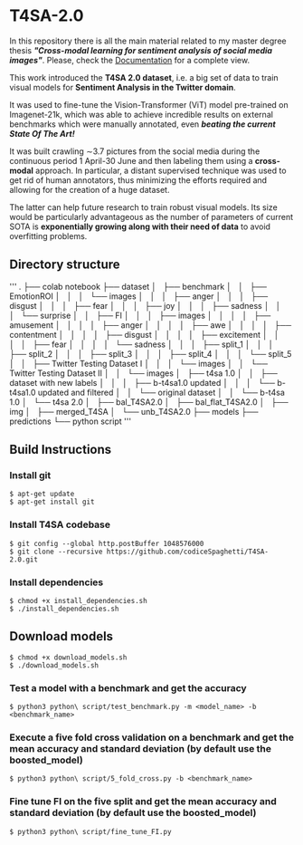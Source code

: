 # T4SA-2.0

In this repository there is all the main material related to my master degree thesis ***"Cross-modal learning for sentiment analysis of social media images"***.
Please, check the [Documentation](Documentation.pdf) for a complete view. 

This work introduced the **T4SA 2.0 dataset**, i.e. a big set of data to train visual models for **Sentiment Analysis in the Twitter domain**.

It was used to fine-tune the Vision-Transformer (ViT) model pre-trained on Imagenet-21k, which was able to achieve incredible results on external benchmarks which were manually annotated, even ***beating the current State Of The Art!***

It was built crawling ∼3.7 pictures from the social media during the continuous period 1 April-30 June and then labeling them using a **cross-modal** approach. In particular, a distant supervised technique was used to get rid of human annotators, thus minimizing the efforts required and allowing for the creation of a huge dataset.

The latter can help future research to train robust visual models. Its size would be particularly advantageous as the number of parameters of current SOTA is **exponentially growing along with their need of data** to avoid overfitting problems.

## Directory structure
'''
.
├── colab notebook
├── dataset
│   ├── benchmark
│   │   ├── EmotionROI
│   │   │   └── images
│   │   │       ├── anger
│   │   │       ├── disgust
│   │   │       ├── fear
│   │   │       ├── joy
│   │   │       ├── sadness
│   │   │       └── surprise
│   │   ├── FI
│   │   │   ├── images
│   │   │   │   ├── amusement
│   │   │   │   ├── anger
│   │   │   │   ├── awe
│   │   │   │   ├── contentment
│   │   │   │   ├── disgust
│   │   │   │   ├── excitement
│   │   │   │   ├── fear
│   │   │   │   └── sadness
│   │   │   ├── split_1
│   │   │   ├── split_2
│   │   │   ├── split_3
│   │   │   ├── split_4
│   │   │   └── split_5
│   │   ├── Twitter Testing Dataset I
│   │   │   └── images
│   │   └── Twitter Testing Dataset II
│   │       └── images
│   ├── t4sa 1.0
│   │   ├── dataset with new labels
│   │   │   ├── b-t4sa1.0 updated
│   │   │   └── b-t4sa1.0 updated and filtered
│   │   └── original dataset
│   │       └── b-t4sa 1.0
│   └── t4sa 2.0
│       ├── bal_T4SA2.0
│       ├── bal_flat_T4SA2.0
│       ├── img
│       ├── merged_T4SA
│       └── unb_T4SA2.0
├── models
├── predictions
└── python script
'''
## Build Instructions
### Install git
    $ apt-get update
    $ apt-get install git
### Install T4SA codebase
    $ git config --global http.postBuffer 1048576000
    $ git clone --recursive https://github.com/codiceSpaghetti/T4SA-2.0.git
### Install dependencies 
    $ chmod +x install_dependencies.sh
    $ ./install_dependencies.sh
##  Download models
    $ chmod +x download_models.sh
    $ ./download_models.sh
### Test a model with a benchmark and get the accuracy
    $ python3 python\ script/test_benchmark.py -m <model_name> -b <benchmark_name>
### Execute a five fold cross validation on a benchmark and get the mean accuracy and standard deviation (by default use the boosted_model)
    $ python3 python\ script/5_fold_cross.py -b <benchmark_name>
### Fine tune FI on the five split and get the mean accuracy and standard deviation (by default use the boosted_model)
    $ python3 python\ script/fine_tune_FI.py


